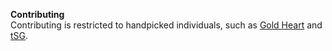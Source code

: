 **Contributing**  
Contributing is restricted to handpicked individuals, such as [Gold Heart](https://github.com/GoldHeartTheOne) and [tSG](https://github.com/tehSimulatorGamer).
